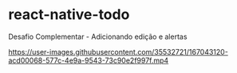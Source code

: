 # react-native-todo
Desafio Complementar - Adicionando edição e alertas

https://user-images.githubusercontent.com/35532721/167043120-acd00068-577c-4e9a-9543-73c90e2f997f.mp4
